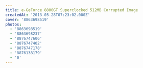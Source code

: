 ```yaml
---
title: e-GeForce 8800GT Superclocked 512MB Corrupted Image
createdAt: '2013-05-28T07:23:02.000Z'
cover: '8863698519'
photos:
  - '8863698519'
  - '8863698237'
  - '8876747606'
  - '8876747402'
  - '8876747178'
  - '8876138179'
  - '0'
---
```


